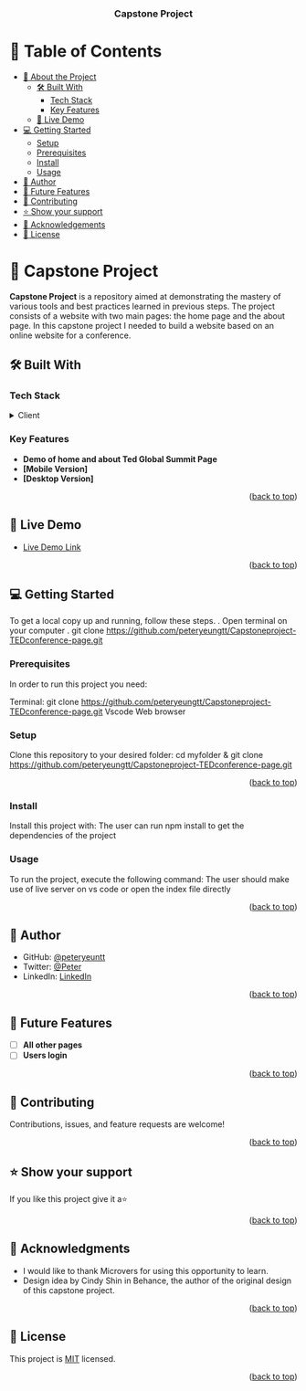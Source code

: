 <a name="readme-top"></a>

<div align="center">
  
  <h3><b> Capstone Project</b></h3>

</div>


<!-- TABLE OF CONTENTS -->

# 📗 Table of Contents

- [📖 About the Project](#about-project)
  - [🛠 Built With](#built-with)
    - [Tech Stack](#tech-stack)
    - [Key Features](#key-features)
  - [🚀 Live Demo](#live-demo)
- [💻 Getting Started](#getting-started)
  - [Setup](#setup)
  - [Prerequisites](#prerequisites)
  - [Install](#install)
  - [Usage](#usage)
- [👥 Author](#author)
- [🔭 Future Features](#future-features)
- [🤝 Contributing](#contributing)
- [⭐️ Show your support](#support)
- [🙏 Acknowledgements](#acknowledgements)
- [📝 License](#license)

# 📖 Capstone Project <a name="about-project"></a>

**Capstone Project** is a repository aimed at demonstrating the mastery of various tools and best practices learned in previous steps. The project consists of a website with two main pages: the home page and the about page. In this capstone project I needed to build a website based on an online website for a conference.

## 🛠 Built With <a name="built-with"></a>

### Tech Stack <a name="tech-stack"></a>

<details>
  <summary>Client</summary>
  <ul>
    <li><a href="https://www.w3schools.com/html/">HTML</a></li>
    <li><a href="https://www.w3schools.com/css/">css</a></li>
    <li><a href="https://www.w3schools.com/Javascript/">Javascript</a></li>
  </ul>
</details>

<!-- Features -->

### Key Features <a name="key-features"></a>

- **Demo of home and about Ted Global Summit Page**
- **[Mobile Version]**
- **[Desktop Version]**

<p align="right">(<a href="#readme-top">back to top</a>)</p>

<!-- LIVE DEMO -->

## 🚀 Live Demo <a name="live-demo"></a>

- [Live Demo Link](https://peteryeungtt.github.io/Capstoneproject-TEDconference-page/)

<p align="right">(<a href="#readme-top">back to top</a>)</p>

<!-- GETTING STARTED -->

## 💻 Getting Started <a name="getting-started"></a>

To get a local copy up and running, follow these steps.
. Open terminal on your computer
. git clone https://github.com/peteryeungtt/Capstoneproject-TEDconference-page.git

### Prerequisites

In order to run this project you need:

Terminal:
git clone https://github.com/peteryeungtt/Capstoneproject-TEDconference-page.git
Vscode
Web browser

### Setup

Clone this repository to your desired folder:
cd myfolder &
git clone https://github.com/peteryeungtt/Capstoneproject-TEDconference-page.git

<p align="right">(<a href="#readme-top">back to top</a>)</p>

### Install

Install this project with:
The user can run npm install to get the dependencies of the project

### Usage

To run the project, execute the following command:
The user should make use of live server on vs code or open the index file directly

<p align="right">(<a href="#readme-top">back to top</a>)</p>

<!-- AUTHOR -->

## 👥 Author <a name="author"></a>

- GitHub: [@peteryeuntt](https://github.com/peteryeungtt)
- Twitter: [@Peter](https://twitter.com/PeterYeungJW)
- LinkedIn: [LinkedIn](https://www.linkedin.com/in/peter-yeung-1a7251260/)


<p align="right">(<a href="#readme-top">back to top</a>)</p>


<!-- FUTURE FEATURES -->

## 🔭 Future Features <a name="future-features"></a>

- [ ] **All other pages**
- [ ] **Users login**

<p align="right">(<a href="#readme-top">back to top</a>)</p>



<!-- CONTRIBUTING -->

## 🤝 Contributing <a name="contributing"></a>

Contributions, issues, and feature requests are welcome!

<p align="right">(<a href="#readme-top">back to top</a>)</p>

<!-- SUPPORT -->

## ⭐️ Show your support <a name="support"></a>

If you like this project give it a⭐️

<p align="right">(<a href="#readme-top">back to top</a>)</p>

<!-- ACKNOWLEDGEMENTS -->

## 🙏 Acknowledgments <a name="acknowledgements"></a>

- I would like to thank Microvers for using this opportunity to learn.
- Design idea by Cindy Shin in Behance, the author of the original design of this capstone project.

<p align="right">(<a href="#readme-top">back to top</a>)</p>


<!-- LICENSE -->

## 📝 License <a name="license"></a>

This project is [MIT](./LICENSE) licensed.

<p align="right">(<a href="#readme-top">back to top</a>)</p>
